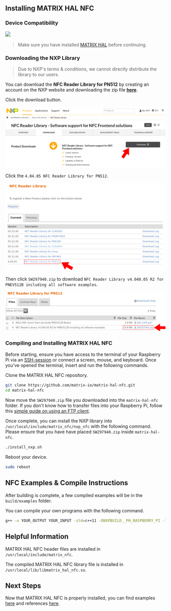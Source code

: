 ## Installing MATRIX HAL NFC

### Device Compatibility
<img class="creator-compatibility-icon" src="../../../img/creator-icon.svg">

> Make sure you have installed [MATRIX HAL](/matrix-hal/getting-started/) before continuing.

### Downloading the NXP Library

> Due to NXP's terms & conditions, we cannot directly distribute the library to our users.

You can download the **NFC Reader Library for PN512** by creating an account on the NXP website and downloading the zip file [**here**](https://www.nxp.com/products/identification-security/secure-car-access/nfc-reader-library-software-support-for-nfc-frontend-solutions:NFC-READER-LIBRARY?tab=In-Depth_Tab#nogo).

Click the download button.

![](/matrix-hal/img/nxp_download_link.png)

Click the `4.04.05 NFC Reader Library for PN512`.

![](/matrix-hal/img/pn512_library.png)

Then click `SW297940.zip` to download `NFC Reader Library v4.040.05 R2 for PNEV512B including all software examples`.

![](/matrix-hal/img/pn512_zip.png)

### Compiling and Installing MATRIX HAL NFC

Before starting, ensure you have access to the terminal of your Raspberry Pi via an <a href="https://www.raspberrypi.org/documentation/remote-access/ssh/" target="_blank">SSH-session</a> or connect a screen, mouse, and keyboard. Once you've opened the terminal, insert and run the following commands.

Clone the MATRIX HAL NFC repository.

```bash
git clone https://github.com/matrix-io/matrix-hal-nfc.git
cd matrix-hal-nfc
```

Now move the `SW297940.zip` file you downloaded into the `matrix-hal-nfc` folder. If you don't know how to transfer files into your Raspberry Pi, follow this [simple guide on using an FTP client](https://www.techmuzz.com/how-to/raspberrypi/transfer-files-raspberry-pi-computer/).

Once complete, you can install the NXP library into `/usr/local/include/matrix_nfc/nxp_nfc` with the following command. Please ensure that you have have placed `SW297940.zip` inside `matrix-hal-nfc`.

```bash
./install_nxp.sh
```

Reboot your device.

```bash
sudo reboot
```

## NFC Examples & Compile Instructions

After building is complete, a few compiled examples will be in the `build/examples` folder.

You can compile your own programs with the following command.
```bash
g++ -o YOUR_OUTPUT YOUR_INPUT -std=c++11 -DNXPBUILD__PH_RASPBERRY_PI -I/usr/local/include/matrix_nfc/nxp_nfc/NxpNfcRdLib/types -I/usr/local/include/matrix_nfc/nxp_nfc/NxpNfcRdLib/intfs -lmatrix_hal_nfc -lmatrix_creator_hal
```

## Helpful Information

MATRIX HAL NFC header files are installed in `/usr/local/include/matrix_nfc`. 

The compiled MATRIX HAL NFC library file is installed in `/usr/local/lib/libmatrix_hal_nfc.so`.

## Next Steps

Now that MATRIX HAL NFC is properly installed, you can find examples [here](../examples/nfc) and references [here](../reference/nfc).